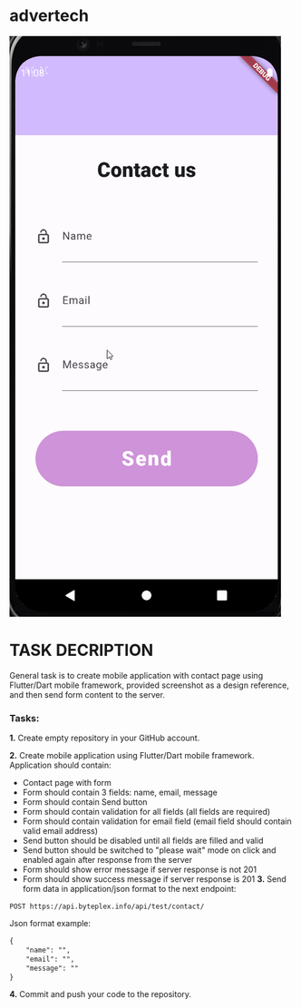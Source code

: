 # advertech

![Screenshot_20230626_210248.png](demo.gif)

# TASK DECRIPTION

General task is to create mobile application with contact page using Flutter/Dart mobile framework, provided screenshot as a design reference, and then send form content to the server.

### Tasks:

**1.** Create empty repository in your GitHub account.

**2.** Create mobile application using Flutter/Dart mobile framework. Application should contain:
* Contact page with form
* Form should contain 3 fields: name, email, message
* Form should contain Send button
* Form should contain validation for all fields (all fields are required)
* Form should contain validation for email field (email field should contain valid email address)
* Send button should be disabled until all fields are filled and valid
* Send button should be switched to "please wait" mode on click and enabled again after response from the server
* Form should show error message if server response is not 201
* Form should show success message if server response is 201
**3.** Send form data in application/json format to the next endpoint:
```
POST https://api.byteplex.info/api/test/contact/
```
Json format example:
```
{
    "name": "",
    "email": "",
    "message": ""
}
```

**4.** Commit and push your code to the repository.
